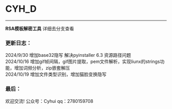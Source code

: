 # CYH_D

------

**RSA模板解密工具**
详细去分支查看
### 更新日志：
2024/9/30 增加base32隐写 解决pyinstaller 6.3 资源路径问题<br>
2024/10/16 增加gif帧间隔，gif图片提取，pem文件解析，实现liunx的strings功能，增加词频分析，zip嵌套解压<br>
2024/10/19 增加文件类型识别，增加猫脸变换隐写<br>

### 最后：

欢迎交流!
公众号：Cyhui
qq：2780159708

